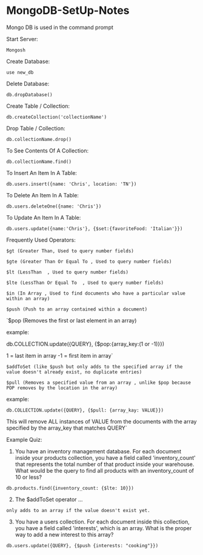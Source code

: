 # MongoDB-SetUp-Notes

Mongo DB is used in the command prompt 

Start Server:

`Mongosh`


Create Database:

`use new_db`

Delete Database:

`db.dropDatabase()`


Create Table / Collection:

`db.createCollection('collectionName')`

Drop Table / Collection:

`db.collectionName.drop()`

To See Contents Of A Collection:

`db.collectionName.find()`



To Insert An Item In A Table:

`db.users.insert({name: 'Chris', location: 'TN'})`


To Delete An Item In A Table:

`db.users.deleteOne({name: 'Chris'})`


To Update An Item In A Table:

`db.users.update({name:'Chris'}, {$set:{favoriteFood: 'Italian'}})`


Frequently Used Operators:

`$gt (Greater Than, Used to query number fields)`

`$gte (Greater Than Or Equal To , Used to query number fields)`

`$lt (LessThan  , Used to query number fields)`

`$lte (LessThan Or Equal To  , Used to query number fields)`

`$in (In Array , Used to find documents who have a particular value within an array)`

`$push (Push to an array contained within a document)`

`$pop (Removes the first or last element in an array)

example: 

db.COLLECTION.update({QUERY}, {$pop:{array_key:(1 or -1)}})

1 = last item in array
-1 = first item in array`

`$addToSet (like $push but only adds to the specified array if the value doesn't already exist, no duplicate entries)`

`$pull (Removes a specified value from an array , unlike $pop because POP removes by the location in the array)`

example: 

`db.COLLECTION.update({QUERY}, {$pull: {array_kay: VALUE}})`

This will remove ALL instances of VALUE from the documents with the array specified by the array_key that matches QUERY`




Example Quiz:


1. You have an inventory management database. For each document inside your products collection, you have a field called 'inventory_count' that represents the total number of that product inside your warehouse. What would be the query to find all products with an inventory_count of 10 or less?

`db.products.find({inventory_count: {$lte: 10}})`

2. The $addToSet operator ...

`only adds to an array if the value doesn't exist yet.`

3. You have a users collection. For each document inside this collection, you have a field called 'interests', which is an array. What is the proper way to add a new interest to this array?

`db.users.update({QUERY}, {$push {interests: "cooking"}})`



